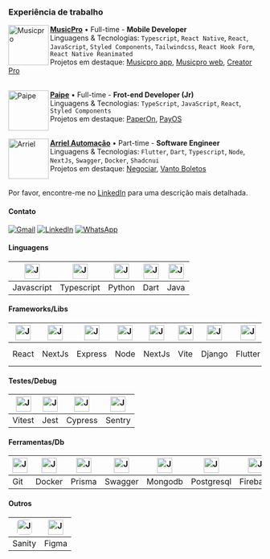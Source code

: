 ### Experiência de trabalho

[<img align="left" height="80px" width="80px" alt="Musicpro" src="https://play-lh.googleusercontent.com/GbRLRa5YJJuaF1fNLiwwlBwFXOEkG_HC_yP12exSdFeTb9MbXIorl0KdKO1OuzsALg=w480-h960"/>](https://musicpro.live/)

[**MusicPro**](https://musicpro.live/) • Full-time - **Mobile Developer** \
Linguagens & Tecnologias: `Typescript`, `React Native`, `React`, `JavaScript`, `Styled Components`, `Tailwindcss`, `React Hook Form`, `React Native Reanimated`\
Projetos em destaque: [Musicpro app](https://play.google.com/store/apps/details?id=live.musicpro), [Musicpro web](<https://app.musicpro.live/>), [Creator Pro](https://creatorpro.live/)
<br/><br/>

[<img align="left" height="80px" width="80px" alt="Paipe" src="https://media.licdn.com/dms/image/v2/D4D0BAQFXMWAzSIpqQQ/company-logo_200_200/company-logo_200_200/0/1718629344330?e=1747267200&v=beta&t=0FppmHnqpILT_VFJvYVSbGeYTehN0qARG5sLFUQuWfE"/>](https://paipe.co/)

[**Paipe**](https://paipe.co/) • Full-time - **Frot-end Developer (Jr)** \
Linguagens & Tecnologias: `TypeScript`, `JavaScript`, `React`, `Styled Components`\
Projetos em destaque: [PaperOn](https://paperon.app/), [PayOS](https://dashboard.payos.app/)
<br/><br/>

[<img align="left" height="80px" width="80px" alt="Arriel" src="https://pbs.twimg.com/profile_images/1078621840967458816/QLUvJ3JD_400x400.jpg"/>](https://www.arrielautomacao.com.br/)

[**Arriel Automação**](https://www.arrielautomacao.com.br/) • Part-time - **Software Engineer** \
Linguagens & Tecnologias: `Flutter`, `Dart`, `Typescript`, `Node`, `NextJs`, `Swagger`, `Docker`, `Shadcnui` \
Projetos em destaque: [Negociar](https://play.google.com/store/apps/details?id=br.com.arriel.negociar), [Vanto Boletos](https://vanto-boletos.arriel.com.br/)
<br/>
<br/>

Por favor, encontre-me no [LinkedIn](https://www.linkedin.com/in/jose-otavio-pires-de-carvalho/) para uma descrição mais detalhada.

#### Contato

<p align="left">
  <a href="mailto:carvalho.jose@gmail.com" title="Gmail">
  <img src="https://img.shields.io/badge/-Gmail-FF0000?style=flat-square&labelColor=FF0000&logo=gmail&logoColor=white" alt="Gmail"/></a>
  <a href="https://www.linkedin.com/in/jose-otavio-pires-de-carvalho/" title="LinkedIn">
  <img src="https://img.shields.io/badge/-Linkedin-0e76a8?style=flat-square&logo=Linkedin&logoColor=white" alt="LinkedIn"/></a>
  <a href="https://api.whatsapp.com/send?phone=5521969962000&text=Ol%C3%A1%2C%20acabei%20de%20visualizar%20seu%20portif%C3%B3lio...%0A%0A" title="WhatsApp">
  <img src="https://img.shields.io/badge/-WhatsApp-25d366?style=flat-square&labelColor=25d366&logo=whatsapp&logoColor=white" alt="WhatsApp"/></a>
</p>

#### Linguagens
  
  | <img align="center" alt="Jose-Js" height="30" width="30" src="https://skillicons.dev/icons?i=javascript"> | <img align="center" alt="Jose-Ts" height="30" width="30" src="https://skillicons.dev/icons?i=typescript"> | <img align="center" alt="Jose-Python" height="30" width="30" src="https://skillicons.dev/icons?i=python"> | <img align="center" alt="Jose-Dart" height="30" width="30" src="https://skillicons.dev/icons?i=dart"> | <img align="center" alt="Jose-Java" height="30" width="30" src="https://skillicons.dev/icons?i=java"> |
  | ---------- | ---------- | ------ | ------- | ---- |
  | Javascript | Typescript | Python | Dart | Java |

#### Frameworks/Libs

  | <img align="center" alt="Jose-React" height="30" width="30" src="https://skillicons.dev/icons?i=react"> | <img align="center" alt="Jose-NextJs" height="30" width="30" src="https://skillicons.dev/icons?i=nextjs"> | <img align="center" alt="Jose-Express" height="30" width="30" src="https://skillicons.dev/icons?i=express"> | <img align="center" alt="Jose-NodeJs" height="30" width="30" src="https://skillicons.dev/icons?i=nodejs"> | <img align="center" alt="Jose-NestJs" height="30" width="30" src="https://skillicons.dev/icons?i=nestjs"> | <img align="center" alt="Jose-Vite" height="30" width="30" src="https://skillicons.dev/icons?i=vite"> | <img align="center" alt="Jose-Django" height="30" width="30" src="https://skillicons.dev/icons?i=django"> | <img align="center" alt="Jose-Flutter" height="30" width="30" src="https://skillicons.dev/icons?i=flutter"> | <img align="center" alt="Jose-Spring" height="30" width="30" src="https://skillicons.dev/icons?i=spring"> | <img align="center" alt="Jose-Tailwindcss" height="30" width="30" src="https://skillicons.dev/icons?i=tailwind"> | <img align="center" alt="Jose-Styled-Component" height="30" width="30" src="https://skillicons.dev/icons?i=styledcomponents"> |
  | ----- | ------ | ------- | ---- | ------ | ---- | ------ | ------- | ------ | -------- | ----------------- |
  | React | NextJs | Express | Node | NextJs | Vite | Django | Flutter | Spring | Tailwind | Styled Components |

#### Testes/Debug

  | <img align="center" alt="Jose-Vitest" height="30" width="30" src="https://skillicons.dev/icons?i=vitest"> | <img align="center" alt="Jose-Jest" height="30" width="30" src="https://skillicons.dev/icons?i=jest"> | <img align="center" alt="Jose-Cypress" height="30" width="30" src="https://skillicons.dev/icons?i=cypress"> | <img align="center" alt="Jose-Sentry" height="30" width="30" src="https://skillicons.dev/icons?i=sentry"> |
  | ------ | ---- | ------- | ------ |
  | Vitest | Jest | Cypress | Sentry |

#### Ferramentas/Db

  | <img align="center" alt="Jose-Git" height="30" width="30" src="https://skillicons.dev/icons?i=git" /> | <img align="center" alt="Jose-Docker" height="30" width="30" src="https://skillicons.dev/icons?i=docker" /> | <img align="center" alt="Jose-Prisma" height="30" width="30" src="https://skillicons.dev/icons?i=prisma"> | <img align="center" alt="Jose-Swagger" height="30" width="30" src="https://cdn.jsdelivr.net/gh/devicons/devicon@latest/icons/swagger/swagger-original.svg" /> | <img align="center" alt="Jose-Mongo" height="30" width="30" src="https://skillicons.dev/icons?i=mongodb" /> | <img align="center" alt="Jose-Postgresql" height="30" width="30" src="https://skillicons.dev/icons?i=postgresql" /> | <img align="center" alt="Jose-Firebase" height="30" width="30" src="https://skillicons.dev/icons?i=firebase" /> | <img align="center" alt="Jose-Supabase" height="30" width="30" src="https://skillicons.dev/icons?i=supabase" /> |
  | --- | ------ | ------ | ------- | ------- | ---------- | -------- | -------- |
  | Git | Docker | Prisma | Swagger | Mongodb | Postgresql | Firebase | Supabase |

#### Outros

  | <img style="border-radius: 6px" align="center" alt="Jose-Sanity" height="30" width="30" src="https://cdn.jsdelivr.net/gh/devicons/devicon@latest/icons/sanity/sanity-original.svg" /> | <img align="center" alt="Jose-Figma" height="30" width="30" src="https://skillicons.dev/icons?i=figma" /> |
  | ------ | ----- |
  | Sanity | Figma |
